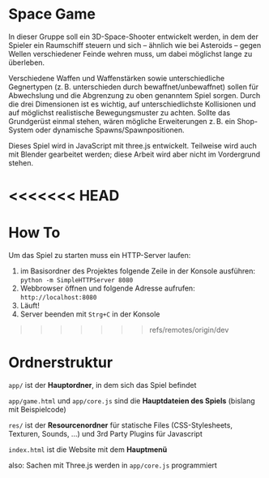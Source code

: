 # Space Game

In dieser Gruppe soll ein 3D-Space-Shooter entwickelt werden, in dem der Spieler ein Raumschiff steuern und sich – ähnlich wie bei Asteroids – gegen Wellen verschiedener Feinde wehren muss, um dabei möglichst lange zu überleben.

Verschiedene Waffen und Waffenstärken sowie unterschiedliche Gegnertypen (z. B. unterschieden durch bewaffnet/unbewaffnet) sollen für Abwechslung und die Abgrenzung zu oben genanntem Spiel sorgen. Durch die drei Dimensionen ist es wichtig, auf unterschiedlichste Kollisionen und auf möglichst realistische Bewegungsmuster zu achten. Sollte das Grundgerüst einmal stehen, wären mögliche Erweiterungen z. B. ein Shop-System oder dynamische Spawns/Spawnpositionen.

Dieses Spiel wird in JavaScript mit three.js entwickelt. Teilweise wird auch mit Blender gearbeitet werden; diese Arbeit wird aber nicht im Vordergrund stehen. 

<<<<<<< HEAD
=======

# How To

Um das Spiel zu starten muss ein HTTP-Server laufen:

1. im Basisordner des Projektes folgende Zeile in der Konsole ausführen: `python -m SimpleHTTPServer 8080`
2. Webbrowser öffnen und folgende Adresse aufrufen: `http://localhost:8080`
3. Läuft!
4. Server beenden mit `Strg+C` in der Konsole


>>>>>>> refs/remotes/origin/dev
# Ordnerstruktur

`app/` ist der **Hauptordner**, in dem sich das Spiel befindet

`app/game.html` und `app/core.js` sind die **Hauptdateien des Spiels** (bislang mit Beispielcode)

`res/` ist der **Resourcenordner** für statische Files (CSS-Stylesheets, Texturen, Sounds, ...) und 3rd Party Plugins für Javascript
 
`index.html` ist die Website mit dem **Hauptmenü**


also: Sachen mit Three.js werden in `app/core.js` programmiert  
